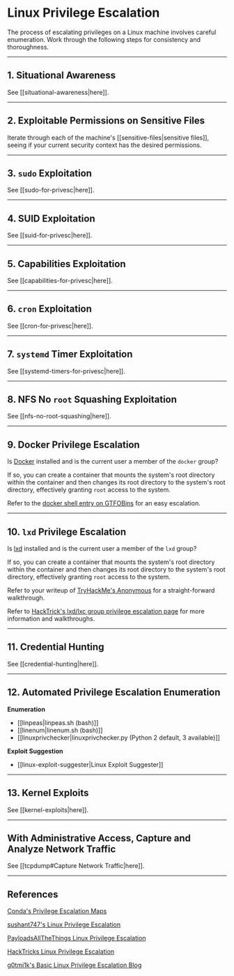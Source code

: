 # Linux Privilege Escalation

The process of escalating privileges on a Linux machine involves careful enumeration. Work through the following steps for consistency and thoroughness.

---

## 1. Situational Awareness

See [[situational-awareness|here]].

---

## 2. Exploitable Permissions on Sensitive Files

Iterate through each of the machine's [[sensitive-files|sensitive files]], seeing if your current security context has the desired permissions.

---

## 3. `sudo` Exploitation

See [[sudo-for-privesc|here]].

---

## 4. SUID Exploitation

See [[suid-for-privesc|here]].

---

## 5. Capabilities Exploitation

See [[capabilities-for-privesc|here]].

---

## 6. `cron` Exploitation

See [[cron-for-privesc|here]].

---

## 7. `systemd` Timer Exploitation

See [[systemd-timers-for-privesc|here]].

---

## 8. NFS No `root` Squashing Exploitation

See [[nfs-no-root-squashing|here]].

---

## 9. Docker Privilege Escalation

Is [Docker](https://www.docker.com/) installed and is the current user a member of the `docker` group?

If so, you can create a container that mounts the system's root directory within the container and then changes its root directory to the system's root directory, effectively granting `root` access to the system.

Refer to the [docker shell entry on GTFOBins](https://gtfobins.github.io/gtfobins/docker/#shell) for an easy escalation.

---

## 10. `lxd` Privilege Escalation

Is [lxd](https://linuxcontainers.org/lxd/introduction/) installed and is the current user a member of the `lxd` group?

If so, you can create a container that mounts the system's root directory within the container and then changes its root directory to the system's root directory, effectively granting `root` access to the system.

Refer to your writeup of [TryHackMe's Anonymous](https://github.com/tgihf/writeups/blob/master/tryhackme/anonymous/anonymous.md) for a straight-forward walkthrough.

Refer to [HackTrick's lxd/lxc group privilege escalation page](https://book.hacktricks.xyz/linux-unix/privilege-escalation/interesting-groups-linux-pe/lxd-privilege-escalation) for more information and walkthroughs.

---

## 11. Credential Hunting

See [[credential-hunting|here]].

---

## 12. Automated Privilege Escalation Enumeration

**Enumeration**

- [[linpeas|linpeas.sh (bash)]]
- [[linenum|linenum.sh (bash)]]
- [[linuxprivchecker|linuxprivchecker.py (Python 2 default, 3 available)]]

**Exploit Suggestion**

- [[linux-exploit-suggester|Linux Exploit Suggester]]

---

## 13. Kernel Exploits

See [[kernel-exploits|here]].

---

## With Administrative Access, Capture and Analyze Network Traffic

See [[tcpdump#Capture Network Traffic|here]].

---

## References

[Conda's Privilege Escalation Maps](https://github.com/C0nd4/OSCP-Priv-Esc)

[sushant747's Linux Privilege Escalation](https://sushant747.gitbooks.io/total-oscp-guide/content/privilege_escalation_-_linux.html)

[PayloadsAllTheThings Linux Privilege Escalation](https://github.com/swisskyrepo/PayloadsAllTheThings/blob/master/Methodology%20and%20Resources/Linux%20-%20Privilege%20Escalation.md)

[HackTricks Linux Privilege Escalation](https://book.hacktricks.xyz/linux-unix/privilege-escalation)

[g0tmi1k's Basic Linux Privilege Escalation Blog](https://blog.g0tmi1k.com/2011/08/basic-linux-privilege-escalation/)
